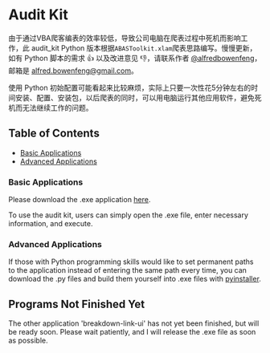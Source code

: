 # Audit Kit

由于通过VBA爬客编表的效率较低，导致公司电脑在爬表过程中死机而影响工作，此 audit_kit Python 版本根据`ABASToolkit.xlam`爬表思路编写。慢慢更新，如有 Python 脚本的需求 :+1: 以及改进意见 :-1:，请联系作者 [@alfredbowenfeng](https://github.com/alfredbowenfeng)，邮箱是 alfred.bowenfeng@gmail.com。

使用 Python 初始配置可能看起来比较麻烦，实际上只要一次性花5分钟左右的时间安装、配置、安装包，以后爬表的同时，可以用电脑运行其他应用软件，避免死机而无法继续工作的问题。

## Table of Contents
- [Basic Applications](#basic)
- [Advanced Applications](#advanced)

<a name="basic"></a>
### Basic Applications
Please download the .exe application [here](https://github.com/alfredbowenfeng/audit_kit/releases).

To use the audit kit, users can simply open the .exe file, enter necessary information, and execute. 

<a name="advanced"></a>
### Advanced Applications
If those with Python programming skills would like to set permanent paths to the application instead of entering the same path every time, you can download the .py files and build them yourself into .exe files with [pyinstaller](https://www.pyinstaller.org).

## Programs Not Finished Yet
The other application 'breakdown-link-ui' has not yet been finished, but will be ready soon. Please wait patiently, and I will release the .exe file as soon as possible.